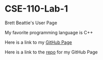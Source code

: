# CSE-110-Lab-1
Brett Beattie's User Page

My favorite programming language is C++

Here is a link to my [GitHub Page](https://brettbeat.github.io)

Here is a link to the [repo](https://github.com/brettbeat/brettbeat.github.io) for my GitHub Page
